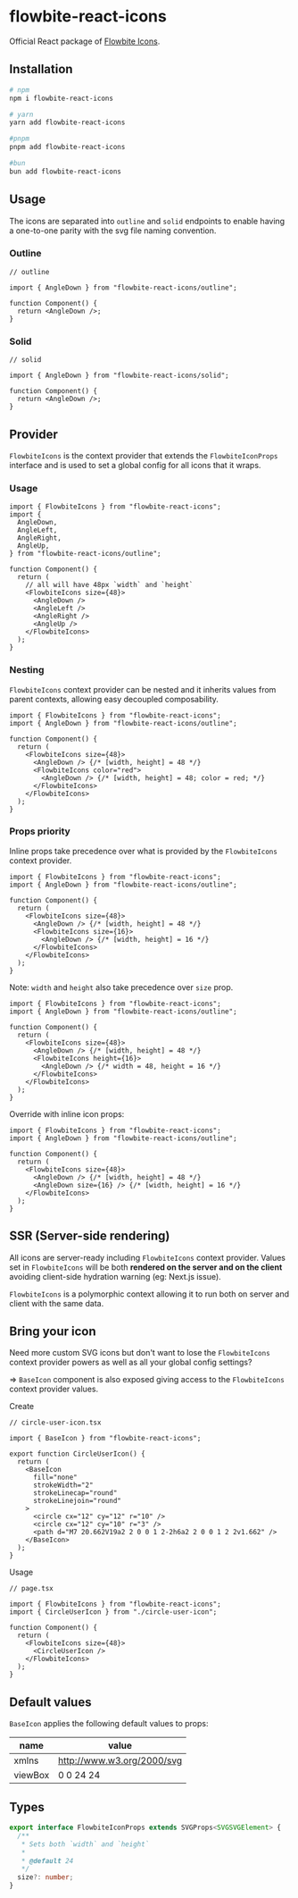 # flowbite-react-icons

Official React package of [Flowbite Icons](https://flowbite.com/icons/).

## Installation

```bash
# npm
npm i flowbite-react-icons

# yarn
yarn add flowbite-react-icons

#pnpm
pnpm add flowbite-react-icons

#bun
bun add flowbite-react-icons
```

## Usage

The icons are separated into `outline` and `solid` endpoints to enable having a one-to-one parity with the svg file naming convention.

### Outline

```tsx
// outline

import { AngleDown } from "flowbite-react-icons/outline";

function Component() {
  return <AngleDown />;
}
```

### Solid

```tsx
// solid

import { AngleDown } from "flowbite-react-icons/solid";

function Component() {
  return <AngleDown />;
}
```

## Provider

`FlowbiteIcons` is the context provider that extends the `FlowbiteIconProps` interface and is used to set a global config for all icons that it wraps.

### Usage

```tsx
import { FlowbiteIcons } from "flowbite-react-icons";
import {
  AngleDown,
  AngleLeft,
  AngleRight,
  AngleUp,
} from "flowbite-react-icons/outline";

function Component() {
  return (
    // all will have 48px `width` and `height`
    <FlowbiteIcons size={48}>
      <AngleDown />
      <AngleLeft />
      <AngleRight />
      <AngleUp />
    </FlowbiteIcons>
  );
}
```

### Nesting

`FlowbiteIcons` context provider can be nested and it inherits values from parent contexts, allowing easy decoupled composability.

```tsx
import { FlowbiteIcons } from "flowbite-react-icons";
import { AngleDown } from "flowbite-react-icons/outline";

function Component() {
  return (
    <FlowbiteIcons size={48}>
      <AngleDown /> {/* [width, height] = 48 */}
      <FlowbiteIcons color="red">
        <AngleDown /> {/* [width, height] = 48; color = red; */}
      </FlowbiteIcons>
    </FlowbiteIcons>
  );
}
```

### Props priority

Inline props take precedence over what is provided by the `FlowbiteIcons` context provider.

```tsx
import { FlowbiteIcons } from "flowbite-react-icons";
import { AngleDown } from "flowbite-react-icons/outline";

function Component() {
  return (
    <FlowbiteIcons size={48}>
      <AngleDown /> {/* [width, height] = 48 */}
      <FlowbiteIcons size={16}>
        <AngleDown /> {/* [width, height] = 16 */}
      </FlowbiteIcons>
    </FlowbiteIcons>
  );
}
```

Note: `width` and `height` also take precedence over `size` prop.

```tsx
import { FlowbiteIcons } from "flowbite-react-icons";
import { AngleDown } from "flowbite-react-icons/outline";

function Component() {
  return (
    <FlowbiteIcons size={48}>
      <AngleDown /> {/* [width, height] = 48 */}
      <FlowbiteIcons height={16}>
        <AngleDown /> {/* width = 48, height = 16 */}
      </FlowbiteIcons>
    </FlowbiteIcons>
  );
}
```

Override with inline icon props:

```tsx
import { FlowbiteIcons } from "flowbite-react-icons";
import { AngleDown } from "flowbite-react-icons/outline";

function Component() {
  return (
    <FlowbiteIcons size={48}>
      <AngleDown /> {/* [width, height] = 48 */}
      <AngleDown size={16} /> {/* [width, height] = 16 */}
    </FlowbiteIcons>
  );
}
```

## SSR (Server-side rendering)

All icons are server-ready including `FlowbiteIcons` context provider. Values set in `FlowbiteIcons` will be both **rendered on the server and on the client** avoiding client-side hydration warning (eg: Next.js issue).

`FlowbiteIcons` is a polymorphic context allowing it to run both on server and client with the same data.

## Bring your icon

Need more custom SVG icons but don't want to lose the `FlowbiteIcons` context provider powers as well as all your global config settings?

=> `BaseIcon` component is also exposed giving access to the `FlowbiteIcons` context provider values.

Create

```tsx
// circle-user-icon.tsx

import { BaseIcon } from "flowbite-react-icons";

export function CircleUserIcon() {
  return (
    <BaseIcon
      fill="none"
      strokeWidth="2"
      strokeLinecap="round"
      strokeLinejoin="round"
    >
      <circle cx="12" cy="12" r="10" />
      <circle cx="12" cy="10" r="3" />
      <path d="M7 20.662V19a2 2 0 0 1 2-2h6a2 2 0 0 1 2 2v1.662" />
    </BaseIcon>
  );
}
```

Usage

```tsx
// page.tsx

import { FlowbiteIcons } from "flowbite-react-icons";
import { CircleUserIcon } from "./circle-user-icon";

function Component() {
  return (
    <FlowbiteIcons size={48}>
      <CircleUserIcon />
    </FlowbiteIcons>
  );
}
```

## Default values

`BaseIcon` applies the following default values to props:

| name    | value                      |
| ------- | -------------------------- |
| xmlns   | http://www.w3.org/2000/svg |
| viewBox | 0 0 24 24                  |

## Types

```ts
export interface FlowbiteIconProps extends SVGProps<SVGSVGElement> {
  /**
   * Sets both `width` and `height`
   *
   * @default 24
   */
  size?: number;
}
```

